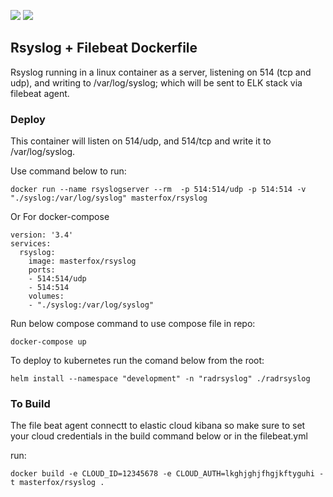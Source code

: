 [![](https://images.microbadger.com/badges/image/masterfox/rsyslog.svg)](https://microbadger.com/images/masterfox/rsyslog "Get your own image badge on microbadger.com") [![](https://images.microbadger.com/badges/version/masterfox/rsyslog.svg)](https://microbadger.com/images/masterfox/rsyslog "Get your own version badge on microbadger.com")

## Rsyslog + Filebeat Dockerfile

Rsyslog running in a linux container as a server, listening on 514 (tcp and udp), and writing to /var/log/syslog; which will be sent to ELK stack via filebeat agent.

### Deploy

This container will listen on 514/udp, and 514/tcp and write it to /var/log/syslog.

Use command below to run:

    docker run --name rsyslogserver --rm  -p 514:514/udp -p 514:514 -v "./syslog:/var/log/syslog" masterfox/rsyslog 


Or For docker-compose

    version: '3.4'
    services:
      rsyslog:
        image: masterfox/rsyslog
        ports:
        - 514:514/udp
        - 514:514
        volumes:
        - "./syslog:/var/log/syslog"


Run below compose command to use compose file in repo:

    docker-compose up

To deploy to kubernetes run the comand below from the root:

    helm install --namespace "development" -n "radrsyslog" ./radrsyslog


### To Build

The file beat agent connectt to elastic cloud kibana so make sure to set your cloud credentials in the build command below or in the filebeat.yml

run: 

    docker build -e CLOUD_ID=12345678 -e CLOUD_AUTH=lkghjghjfhgjkftyguhi -t masterfox/rsyslog .